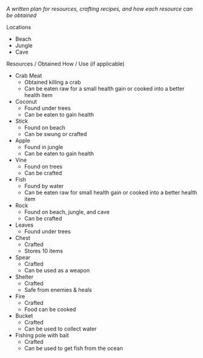*A written plan for resources, crafting recipes, and how each resource can be obtained*

Locations
- Beach
- Jungle
- Cave

Resources / Obtained How / Use (if applicable)
- Crab Meat 
  - Obtained killing a crab 
  - Can be eaten raw for a small health gain or cooked into a better health item
- Coconut 
  - Found under trees
  - Can be eaten to gain health
- Stick
  - Found on beach
  - Can be swung or crafted
- Apple
  - Found in jungle
  - Can be eaten to gain health
- Vine
  - Found on trees
  - Can be crafted
- Fish
  - Found by water
  - Can be eaten raw for small health gain or cooked into a better health item
- Rock
  - Found on beach, jungle, and cave
  - Can be crafted
- Leaves
  - Found under trees
- Chest
  - Crafted
  - Stores 10 items
- Spear
  - Crafted
  - Can be used as a weapon
- Shelter
  - Crafted
  - Safe from enemies & heals 
- Fire
  - Crafted
  - Food can be cooked
- Bucket
  - Crafted
  - Can be used to collect water
- Fishing pole with bait
  - Crafted
  - Can be used to get fish from the ocean

